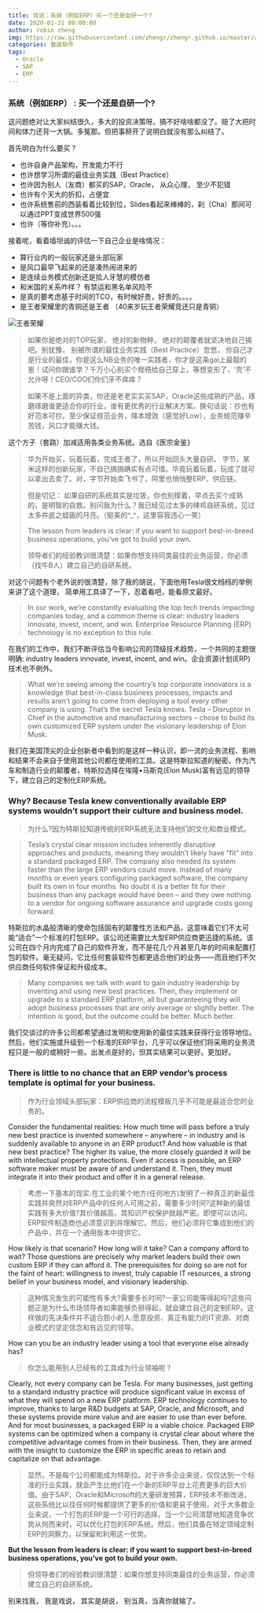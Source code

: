 ```yaml
---
title: 戏说：系统（例如ERP）买一个还是自研一个?
date: 2020-01-31 00:00:00
author: robin zheng
img: https://raw.githubusercontent.com/zhengr/zhengr.github.io/master/assets/images/31133000.jpg
categories: 套装软件
tags:
  - Oracle
  - SAP
  - ERP
---
```

### 系统（例如ERP） : 买一个还是自研一个?

这问题绝对让大家纠结很久，多大的投资决策呀。搞不好啥啥都没了。赔了大把时间和体力还背一大锅。多冤那。但把事掰开了说明白就没有那么纠结了。

首先明白为什么要买？

- 也许自身产品架构，开发能力不行
- 也许想学习所谓的最佳业务实践（Best Practice）
- 也许因为别人（友商）都买的SAP，Oracle， 从众心理， 至少不犯错
- 也许有个天大的折扣，占便宜
- 也许系统售前的西装看着比较到位，Slides看起来棒棒的，刹（Cha）那间可以通过PPT变成世界500强
- 也许（等你补充）。。。

接着呢，看着墙坦诚的评估一下自己企业是啥情况：

- 算行业内的一般玩家还是头部玩家
- 是风口最早飞起来的还是凑热闹进来的
- 是连续业务模式创新还是拾人牙慧的模仿者
- 和米国的关系咋样？ 有禁运和黑名单风险不
- 是真的要考虑基于时间的TCO，有时候好贵，好贵的。。。。
- 是王者荣耀里的青铜还是王者 （40来岁玩王者荣耀竞还只是青铜）

![王者荣耀](http://www.lolshipin.com/uploads/allimg/180206/34-1P206155A00-L.jpg)

> 如果你是绝对的TOP玩家， 绝对的新物种， 绝对的颠覆者就坚决地自己搞吧。别犹豫， 别被所谓的最佳业务实践（Best Practice）忽悠， 你自己才是行业的最佳，你是这么NB业务的唯一实践者，你才是这条gai上最靓的崽！试问你跟谁学？千万小心别买个桎梏给自己穿上，等想变形了，‘壳’不允许呀！CEO/COO们你们牙不痒痒？
>
> 如果不是上面的异类，你还是老老实实买SAP，Oracle这些成熟的产品，琢磨琢磨谁更适合你的行业，谁有更优秀的行业解决方案。换句话说：抄也有好范本可抄。至少保证规范业务，降本增效（感觉好Low），业务规范赚辛苦钱，风口才能赚大钱。

这个方子（套路）加减适用各类业务系统。选自《医宗金鉴》

> 华为开始买，玩着玩着，完成王者了，所以开始回头大量自研。
> 字节，某米这样的创新玩家，不自己搞搞确实有点可惜。毕竟玩着玩着，玩成了就可以拿出去卖了。对，字节开始卖飞书了，阿里也悄悄整ERP，供应链。
>
> 但是切记： 如果自研的系统其实是垃圾，你也别撑着，早点去买个成熟的，是明智的自救。别问我为什么？我已经见过太多的辣鸡自研系统，见过太多井底之蛙画的月亮。（挺美的^_^，这里容我违心一笑）
>
> The lesson from leaders is clear: if you want to support best-in-breed business operations, you’ve got to build your own.
>
> 领导者们的经验教训很清楚：如果你想支持同类最佳的业务运营，你必须（找牛B人）建立自己的自研系统。

对这个问题有个老外说的很清楚，除了我的胡说，下面他用Tesla很文绉绉的举例来讲了这个道理， 简单用工具译了一下，忍着看吧，能看原文最好。

> In our work, we’re constantly evaluating the top tech trends impacting companies today, and a common theme is clear: industry leaders innovate, invest, incent, and win. Enterprise Resource Planning (ERP) technology is no exception to this rule.

在我们的工作中，我们不断评估当今影响公司的顶级技术趋势，一个共同的主题很明确:  industry leaders innovate, invest, incent, and win。企业资源计划(ERP)技术也不例外。

> What we’re seeing among the country’s top corporate innovators is a knowledge that best-in-class business processes, impacts and results aren’t going to come from deploying a tool every other company is using. That’s the secret Tesla knows. Tesla – Disruptor in Chief in the automotive and manufacturing sectors – chose to build its own customized ERP system under the visionary leadership of Elon Musk.
>

我们在美国顶尖的企业创新者中看到的是这样一种认识，即一流的业务流程、影响和结果不会来自于使用其他公司都在使用的工具。这是特斯拉知道的秘密。作为汽车和制造行业的颠覆者，特斯拉选择在埃隆•马斯克(Elon Musk)富有远见的领导下，建立自己的定制化ERP系统。

### Why? Because Tesla knew conventionally available ERP systems wouldn’t support their culture and business model.

> 为什么?因为特斯拉知道传统的ERP系统无法支持他们的文化和商业模式。

> Tesla’s crystal clear mission includes inherently disruptive approaches and products, meaning they wouldn’t likely have “fit” into a standard packaged ERP. The company also needed its system faster than the large ERP vendors could move. Instead of many months or even years configuring packaged software, the company built its own in four months. No doubt it is a better fit for their business than any package would have been – and they owe nothing to a vendor for ongoing software assurance and upgrade costs going forward.
>

特斯拉的水晶般清晰的使命包括固有的颠覆性方法和产品，这意味着它们不太可能“适合”一个标准的打包ERP。该公司还需要比大型ERP供应商更迅捷的系统。该公司在四个月内完成了自己的软件开发，而不是花几个月甚至几年的时间来配置打包的软件。毫无疑问，它比任何套装软件包都更适合他们的业务——而且他们不欠供应商任何软件保证和升级成本。

> Many companies we talk with want to gain industry leadership by inventing and using new best practices. Then, they implement or upgrade to a standard ERP platform, all but guaranteeing they will adopt business processes that are only average or slightly better. The intention is good, but the outcome could be better. Much better.
>

我们交谈过的许多公司都希望通过发明和使用新的最佳实践来获得行业领导地位。然后，他们实施或升级到一个标准的ERP平台，几乎可以保证他们将采用的业务流程只是一般的或稍好一些。出发点是好的，但其实结果可以更好。更加好。

### There is little to no chance that an ERP vendor’s process template is optimal for your business.

> 作为行业领域头部玩家：ERP供应商的流程模板几乎不可能是最适合您的业务的。

Consider the fundamental realities: How much time will pass before a truly new best practice is invented somewhere – anywhere – in industry and is suddenly available to anyone in an ERP product? And how valuable is that new best practice? The higher its value, the more closely guarded it will be with intellectual property protections. Even if access is possible, an ERP software maker must be aware of and understand it. Then, they must integrate it into their product and offer it in a general release.

> 考虑一下基本的现实:在工业的某个地方(任何地方)发明了一种真正的新最佳实践并突然对ERP产品中的任何人可用之前，需要多少时间?这种新的最佳实践有多大价值?其价值越高，其知识产权保护就越严密。即使可以访问，ERP软件制造商也必须意识到并理解它。然后，他们必须将它集成到他们的产品中，并在一个通用版本中提供它。

How likely is that scenario? How long will it take? Can a company afford to wait? Those questions are precisely why market leaders build their own custom ERP if they can afford it. The prerequisites for doing so are not for the faint of heart: willingness to invest, truly capable IT resources, a strong belief in your business model, and visionary leadership.

> 这种情况发生的可能性有多大?需要多长时间?一家公司能等得起吗?这些问题正是为什么市场领导者如果能够负担得起，就会建立自己的定制ERP。这样做的先决条件并不适合胆小的人:愿意投资、真正有能力的IT资源、对商业模式的坚定信念和有远见的领导。

How can you be an industry leader using a tool that everyone else already has?

> 你怎么能用别人已经有的工具成为行业领袖呢？

Clearly, not every company can be Tesla. For many businesses, just getting to a standard industry practice will produce significant value in excess of what they will spend on a new ERP platform. ERP technology continues to improve, thanks to large R&D budgets at SAP, Oracle, and Microsoft, and these systems provide more value and are easier to use than ever before. And for most businesses, a packaged ERP is a viable choice. Packaged ERP systems can be optimized when a company is crystal clear about where the competitive advantage comes from in their business. Then, they are armed with the insight to customize the ERP in specific areas to retain and capitalize on that advantage.

> 显然，不是每个公司都能成为特斯拉。对于许多企业来说，仅仅达到一个标准的行业实践，就会产生比他们在一个新的ERP平台上花费更多的巨大价值。由于SAP、Oracle和Microsoft的大量研发预算，ERP技术不断改进，这些系统比以往任何时候都提供了更多的价值和更易于使用。对于大多数企业来说，一个打包的ERP是一个可行的选择。当一个公司清楚地知道竞争优势从何而来时，可以优化打包的ERP系统。然后，他们具备在特定领域定制ERP的洞察力，以保留和利用这一优势。

**But the lesson from leaders is clear: if you want to support best-in-breed business operations, you’ve got to build your own.**

> 但领导者们的经验教训很清楚：如果你想支持同类最佳的业务运营，你必须建立自己的自研系统。

别来找我， 我是戏说， 其实是胡说， 别当真，当真你就输了。